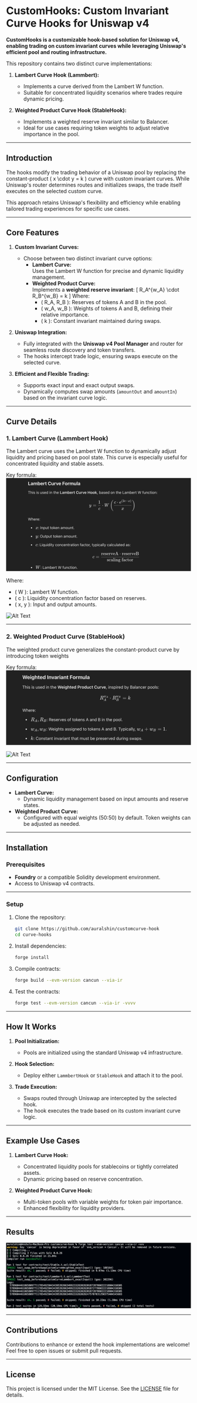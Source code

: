 # CustomHooks: Custom Invariant Curve Hooks for Uniswap v4

**CustomHooks is a customizable hook-based solution for Uniswap v4, enabling trading on custom invariant curves while leveraging Uniswap's efficient pool and routing infrastructure.**

This repository contains two distinct curve implementations:

1. **Lambert Curve Hook (Lammbert):**

   - Implements a curve derived from the Lambert W function.
   - Suitable for concentrated liquidity scenarios where trades require dynamic pricing.

2. **Weighted Product Curve Hook (StableHook):**
   - Implements a weighted reserve invariant similar to Balancer.
   - Ideal for use cases requiring token weights to adjust relative importance in the pool.

---

## Introduction

The hooks modify the trading behavior of a Uniswap pool by replacing the constant-product \( x \cdot y = k \) curve with custom invariant curves. While Uniswap's router determines routes and initializes swaps, the trade itself executes on the selected custom curve.

This approach retains Uniswap's flexibility and efficiency while enabling tailored trading experiences for specific use cases.

---

## Core Features

1. **Custom Invariant Curves:**

   - Choose between two distinct invariant curve options:
     - **Lambert Curve:**  
       Uses the Lambert W function for precise and dynamic liquidity management.
     - **Weighted Product Curve:**  
       Implements a **weighted reserve invariant**:
       \[
       R_A^{w_A} \cdot R_B^{w_B} = k
       \]
       Where:
       - \( R_A, R_B \): Reserves of tokens A and B in the pool.
       - \( w_A, w_B \): Weights of tokens A and B, defining their relative importance.
       - \( k \): Constant invariant maintained during swaps.

2. **Uniswap Integration:**

   - Fully integrated with the **Uniswap v4 Pool Manager** and router for seamless route discovery and token transfers.
   - The hooks intercept trade logic, ensuring swaps execute on the selected curve.

3. **Efficient and Flexible Trading:**
   - Supports exact input and exact output swaps.
   - Dynamically computes swap amounts (`amountOut` and `amountIn`) based on the invariant curve logic.

---

## Curve Details

### 1. Lambert Curve (Lammbert Hook)

The Lambert curve uses the Lambert W function to dynamically adjust liquidity and pricing based on pool state. This curve is especially useful for concentrated liquidity and stable assets.

Key formula:
![Alt Text](https://raw.githubusercontent.com/auralshin/customcurve-hook/main/images/SCR-20241117-gmvu.png)


Where:

- \( W \): Lambert W function.
- \( c \): Liquidity concentration factor based on reserves.
- \( x, y \): Input and output amounts.

![Alt Text](https://raw.githubusercontent.com/auralshin/customcurve-hook/main/images/lammbert.svg)



---

### 2. Weighted Product Curve (StableHook)

The weighted product curve generalizes the constant-product curve by introducing token weights

Key formula:
![Alt Text](https://raw.githubusercontent.com/auralshin/customcurve-hook/main/images/SCR-20241117-gmsu.png)


  ![Alt Text](https://raw.githubusercontent.com/auralshin/customcurve-hook/main/images/weighted.svg)

---

## Configuration

- **Lambert Curve:**
  - Dynamic liquidity management based on input amounts and reserve states.
- **Weighted Product Curve:**
  - Configured with equal weights (50:50) by default. Token weights can be adjusted as needed.

---

## Installation

### Prerequisites

- **Foundry** or a compatible Solidity development environment.
- Access to Uniswap v4 contracts.

---

### Setup

1. Clone the repository:

   ```bash
   git clone https://github.com/auralshin/customcurve-hook
   cd curve-hooks
   ```

2. Install dependencies:

   ```bash
   forge install
   ```

3. Compile contracts:

   ```bash
   forge build --evm-version cancun --via-ir
   ```

4. Test the contracts:

   ```bash
   forge test --evm-version cancun --via-ir -vvvv
   ```

---

## How It Works

1. **Pool Initialization:**

   - Pools are initialized using the standard Uniswap v4 infrastructure.

2. **Hook Selection:**

   - Deploy either `LammbertHook` or `StableHook` and attach it to the pool.

3. **Trade Execution:**
   - Swaps routed through Uniswap are intercepted by the selected hook.
   - The hook executes the trade based on its custom invariant curve logic.

---

## Example Use Cases

1. **Lambert Curve Hook:**

   - Concentrated liquidity pools for stablecoins or tightly correlated assets.
   - Dynamic pricing based on reserve concentration.

2. **Weighted Product Curve Hook:**
   - Multi-token pools with variable weights for token pair importance.
   - Enhanced flexibility for liquidity providers.

---

## Results

![Result](https://raw.githubusercontent.com/auralshin/customcurve-hook/main/images/SCR-20241117-golt.png)



---

## Contributions

Contributions to enhance or extend the hook implementations are welcome! Feel free to open issues or submit pull requests.

---

## License

This project is licensed under the MIT License. See the [LICENSE](LICENSE) file for details.
